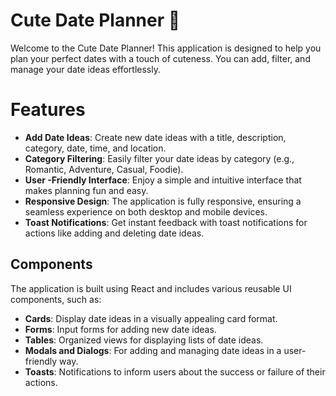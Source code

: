 # Cute Date Planner 💖

Welcome to the Cute Date Planner! This application is designed to help you plan your perfect dates with a touch of cuteness. You can add, filter, and manage your date ideas effortlessly.

# Features

- **Add Date Ideas**: Create new date ideas with a title, description, category, date, time, and location.
- **Category Filtering**: Easily filter your date ideas by category (e.g., Romantic, Adventure, Casual, Foodie).
- **User -Friendly Interface**: Enjoy a simple and intuitive interface that makes planning fun and easy.
- **Responsive Design**: The application is fully responsive, ensuring a seamless experience on both desktop and mobile devices.
- **Toast Notifications**: Get instant feedback with toast notifications for actions like adding and deleting date ideas.

## Components

The application is built using React and includes various reusable UI components, such as:

- **Cards**: Display date ideas in a visually appealing card format.
- **Forms**: Input forms for adding new date ideas.
- **Tables**: Organized views for displaying lists of date ideas.
- **Modals and Dialogs**: For adding and managing date ideas in a user-friendly way.
- **Toasts**: Notifications to inform users about the success or failure of their actions.
